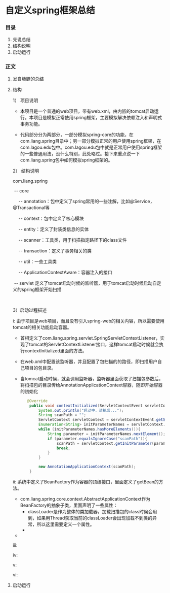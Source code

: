 # 自定义spring框架总结
### 目录

1. 先说总结
2. 结构说明
3. 启动运行



### 正文

1. 发自肺腑的总结

   

2. 结构

   1） 项目说明

   - 本项目是一个普通的web项目，带有web.xml，由内嵌的tomcat启动运行。本项目是模拟正常使用spring框架，主要模拟解决依赖注入和声明式事务功能。

   

   - 代码部分分为两部分，一部分模拟spring-core的功能，在com.liang.spring目录中；另一部分模拟正常的用户使用spring框架，在com.lagou.edu包中。com.lagou.edu包中就是正常用户使用spring框架的一些普通用法，没什么特别，此处略过。接下来重点说一下com.liang.spring包中如何模拟spring框架的。

   

   2） 结构说明

   com.liang.spring

   ​	-- core

   ​		&ensp;&ensp;-- annotation：包中定义了spring常用的一些注解，比如@Service，@Transactional等

   ​		&ensp;&ensp;-- context：包中定义了核心模块

   ​		&ensp;&ensp;-- entity：定义了封装类信息的实体

   ​		&ensp;&ensp;-- scanner：工具类，用于扫描指定路径下的class文件

   ​		&ensp;&ensp;-- transaction：定义了事务相关的类

   ​		&ensp;&ensp;-- util：一些工具类

   ​		&ensp;&ensp;-- ApplicationContextAware：容器注入的接口

   

   ​	-- servlet	定义了tomcat启动时候的监听器，用于tomcat启动时候启动自定义的spring框架开始扫描

   ​	

   3）启动过程描述

   i:	由于项目是web项目，而且没有引入spring-web的相关内容，所以需要使用tomcat的相关功能启动容器。

   - 首相定义了com.liang.spring.servlet.SpringServletContextListener，实现了tomcat的ServletContextListener接口，这样tomcat启动时候就会执行contextInitialized里面的方法。

   - 在web.xml中配置该监听器，并且配置了包扫描的的路径，即扫描用户自己项目的包目录。

   - 当tomcat启动时候，就会调用监听器，监听器里面获取了扫描包参数后，将扫描包的目录传给AnnotationApplicationContext容器，随即开始容器的初始化

     ```java
     	@Override
         public void contextInitialized(ServletContextEvent servletContextEvent) {
             System.out.println("启动中，请稍后...");
             String scanPath = "";
             ServletContext servletContext = servletContextEvent.getServletContext();
             Enumeration<String> initParameterNames = servletContext.getInitParameterNames();
             while (initParameterNames.hasMoreElements()){
                 String parameter = initParameterNames.nextElement();
                 if (parameter.equalsIgnoreCase("scanPath")){
                     scanPath = servletContext.getInitParameter(parameter);
                     break;
                 }
             }
     
             new AnnotationApplicationContext(scanPath);
         }
     ```

     

   ii:	系统中定义了BeanFactory作为容器的顶级接口，里面定义了getBean的方法。

   - com.liang.spring.core.context.AbstractApplicationContext作为BeanFactory的抽象子类，里面声明了一些属性：
     - classLoader是作为整体的类加载器，加载扫描包的class时候会用到，如果用Thread获取当前的classLoader会出现加载不到类的异常，所以这里需要定义一个属性。
     - 
   - 

   iii:	

   iv:	

   v:	

   vi:	

   

   

3. 启动运行